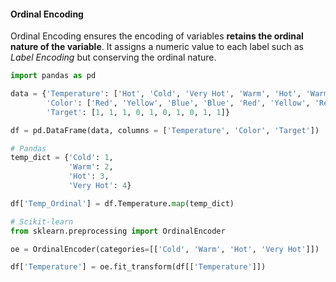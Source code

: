 #### Ordinal Encoding

Ordinal Encoding ensures the encoding of variables __retains the ordinal nature of the variable__. It assigns a numeric value to each label such as _Label Encoding_ but conserving the ordinal nature.

```python
import pandas as pd

data = {'Temperature': ['Hot', 'Cold', 'Very Hot', 'Warm', 'Hot', 'Warm', 'Warm', 'Hot', 'Hot', 'Cold'],
        'Color': ['Red', 'Yellow', 'Blue', 'Blue', 'Red', 'Yellow', 'Red', 'Yellow', 'Yellow', 'Yellow'],
        'Target': [1, 1, 1, 0, 1, 0, 1, 0, 1, 1]}

df = pd.DataFrame(data, columns = ['Temperature', 'Color', 'Target'])

# Pandas
temp_dict = {'Cold': 1,
             'Warm': 2,
             'Hot': 3,
             'Very Hot': 4}

df['Temp_Ordinal'] = df.Temperature.map(temp_dict)

# Scikit-learn
from sklearn.preprocessing import OrdinalEncoder

oe = OrdinalEncoder(categories=[['Cold', 'Warm', 'Hot', 'Very Hot']])

df['Temperature'] = oe.fit_transform(df[['Temperature']])
```


